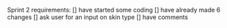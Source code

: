 Sprint 2 requirements:
[] have started some coding
[] have already made 6 changes
[] ask user for an input on skin type
[] have comments